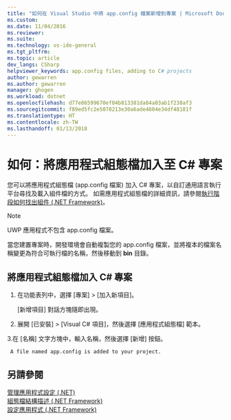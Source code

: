 ```yaml
---
title: "如何在 Visual Studio 中將 app.config 檔案新增到專案 | Microsoft Docs"
ms.custom: 
ms.date: 11/04/2016
ms.reviewer: 
ms.suite: 
ms.technology: vs-ide-general
ms.tgt_pltfrm: 
ms.topic: article
dev_langs: CSharp
helpviewer_keywords: app.config files, adding to C# projects
author: gewarren
ms.author: gewarren
manager: ghogen
ms.workload: dotnet
ms.openlocfilehash: d77e86599670ef04b813381da84a03ab1f238af3
ms.sourcegitcommit: f89ed5fc2e5078213e30a6ade4604e34df48181f
ms.translationtype: HT
ms.contentlocale: zh-TW
ms.lasthandoff: 01/13/2018
---
```

# <a name="how-to-add-an-application-configuration-file-to-a-c-project"></a>如何：將應用程式組態檔加入至 C# 專案

您可以將應用程式組態檔 (app.config 檔案) 加入 C# 專案，以自訂通用語言執行平台尋找及載入組件檔的方式。 如需應用程式組態檔的詳細資訊，請參閱[執行階段如何找出組件 (.NET Framework)](/dotnet/framework/deployment/how-the-runtime-locates-assemblies)。

> [!NOTE]
> UWP 應用程式不包含 app.config 檔案。

當您建置專案時，開發環境會自動複製您的 app.config 檔案，並將複本的檔案名稱變更為符合可執行檔的名稱，然後移動到 **bin** 目錄。

## <a name="to-add-an-application-configuration-file-to-a-c-project"></a>將應用程式組態檔加入 C# 專案

1. 在功能表列中，選擇 [專案] > [加入新項目]。

     [新增項目] 對話方塊隨即出現。

1. 展開 [已安裝] > [Visual C# 項目]，然後選擇 [應用程式組態檔] 範本。

3.在 [名稱] 文字方塊中，輸入名稱，然後選擇 [新增] 按鈕。

     A file named app.config is added to your project.

## <a name="see-also"></a>另請參閱

[管理應用程式設定 (.NET)](../ide/managing-application-settings-dotnet.md)  
[組態檔結構描述 (.NET Framework)](/dotnet/framework/configure-apps/file-schema/index)  
[設定應用程式 (.NET Framework)](/dotnet/framework/configure-apps/index)